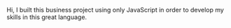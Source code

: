 Hi, I built this business project using only JavaScript in order to develop my skills in this great language.
